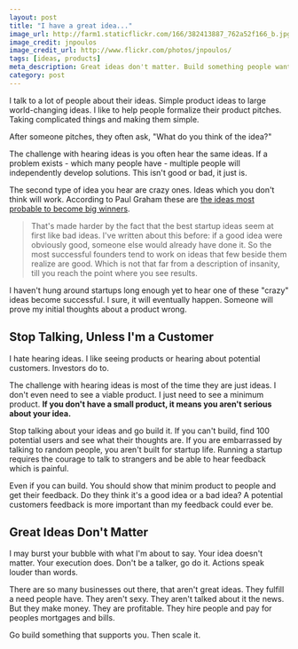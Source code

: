 ```yaml
---
layout: post
title: "I have a great idea..."
image_url: http://farm1.staticflickr.com/166/382413887_762a52f166_b.jpg
image_credit: jnpoulos
image_credit_url: http://www.flickr.com/photos/jnpoulos/
tags: [ideas, products]
meta_description: Great ideas don't matter. Build something people want and love.
category: post
---
```


I talk to a lot of people about their ideas. Simple product ideas to large world-changing ideas. I like to help people formalize their product pitches. Taking complicated things and making them simple.

After someone pitches, they often ask, "What do you think of the idea?"

The challenge with hearing ideas is you often hear the same ideas. If a problem exists - which many people have - multiple people will independently develop solutions. This isn't good or bad, it just is.

The second type of idea you hear are crazy ones. Ideas which you don't think will work. According to Paul Graham these are [the ideas most probable to become big winners][1].

> That's made harder by the fact that the best startup ideas seem at first like bad ideas. I've written about this before: if a good idea were obviously good, someone else would already have done it. So the most successful founders tend to work on ideas that few beside them realize are good. Which is not that far from a description of insanity, till you reach the point where you see results.

I haven't hung around startups long enough yet to hear one of these "crazy" ideas become successful. I sure, it will eventually happen. Someone will prove my initial thoughts about a product wrong.

## Stop Talking, Unless I'm a Customer

I hate hearing ideas. I like seeing products or hearing about potential customers. Investors do to.

The challenge with hearing ideas is most of the time they are just ideas. I don't even need to see a viable product. I just need to see a minimum product. __If you don't have a small product, it means you aren't serious about your idea.__

Stop talking about your ideas and go build it. If you can't build, find 100 potential users and see what their thoughts are. If you are embarrassed by talking to random people, you aren't built for startup life. Running a startup requires the courage to talk to strangers and be able to hear feedback which is painful.

Even if you can build. You should show that minim product to people and get their feedback. Do they think it's a good idea or a bad idea? A potential customers feedback is more important than my feedback could ever be.

## Great Ideas Don't Matter

I may burst your bubble with what I'm about to say. Your idea doesn't matter. Your execution does. Don't be a talker, go do it. Actions speak louder than words.

There are so many businesses out there, that aren't great ideas. They fulfill a need people have. They aren't sexy. They aren't talked about it the news. But they make money. They are profitable. They hire people and pay for peoples mortgages and bills.

Go build something that supports you. Then scale it.

[1]: http://www.paulgraham.com/swan.html